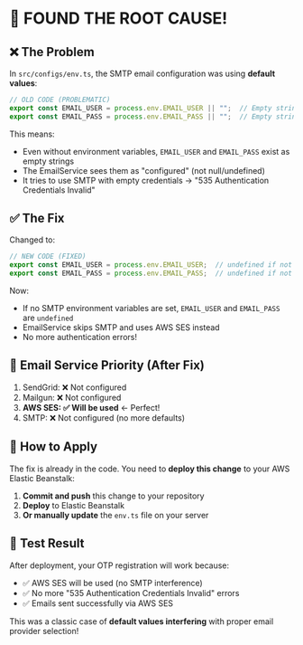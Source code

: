 # 🎯 **FOUND THE ROOT CAUSE!**

## ❌ **The Problem**

In `src/configs/env.ts`, the SMTP email configuration was using **default values**:

```typescript
// OLD CODE (PROBLEMATIC)
export const EMAIL_USER = process.env.EMAIL_USER || "";  // Empty string default
export const EMAIL_PASS = process.env.EMAIL_PASS || "";  // Empty string default
```

This means:
- Even without environment variables, `EMAIL_USER` and `EMAIL_PASS` exist as empty strings
- The EmailService sees them as "configured" (not null/undefined)
- It tries to use SMTP with empty credentials → "535 Authentication Credentials Invalid"

## ✅ **The Fix**

Changed to:

```typescript
// NEW CODE (FIXED)
export const EMAIL_USER = process.env.EMAIL_USER;  // undefined if not set
export const EMAIL_PASS = process.env.EMAIL_PASS;  // undefined if not set
```

Now:
- If no SMTP environment variables are set, `EMAIL_USER` and `EMAIL_PASS` are `undefined`
- EmailService skips SMTP and uses AWS SES instead
- No more authentication errors!

## 🔄 **Email Service Priority (After Fix)**

1. SendGrid: ❌ Not configured
2. Mailgun: ❌ Not configured  
3. **AWS SES: ✅ Will be used** ← Perfect!
4. SMTP: ❌ Not configured (no more defaults)

## 🚀 **How to Apply**

The fix is already in the code. You need to **deploy this change** to your AWS Elastic Beanstalk:

1. **Commit and push** this change to your repository
2. **Deploy** to Elastic Beanstalk 
3. **Or manually update** the `env.ts` file on your server

## 🧪 **Test Result**

After deployment, your OTP registration will work because:
- ✅ AWS SES will be used (no SMTP interference)
- ✅ No more "535 Authentication Credentials Invalid" errors
- ✅ Emails sent successfully via AWS SES

This was a classic case of **default values interfering** with proper email provider selection!
